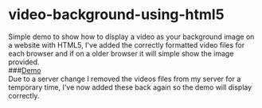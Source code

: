 # video-background-using-html5
Simple demo to show how to display a video as your background image on a website with HTML5,
I've added the correctly formatted video files for each browser and if on a older browser it will simple show the image provided.<br/>
###<a href="https://ruddernation-designs.github.io/video-background" target="_blank" title="Video Background Demo">Demo</a>
<br/>
Due to a server change I removed the videos files from my server for a temporary time, I've now added these back again so the demo will display correctly.
